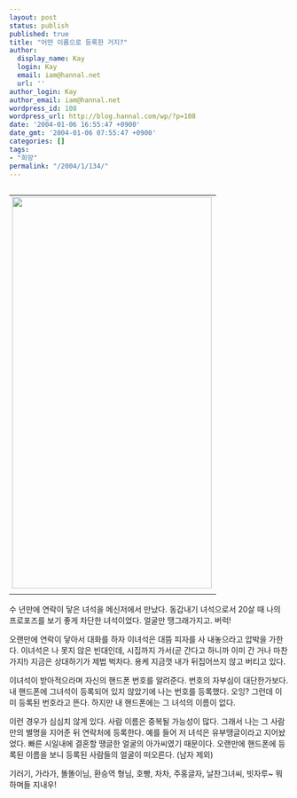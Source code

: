 ```yaml
---
layout: post
status: publish
published: true
title: "어떤 이름으로 등록한 거지?"
author:
  display_name: Kay
  login: Kay
  email: iam@hannal.net
  url: ''
author_login: Kay
author_email: iam@hannal.net
wordpress_id: 108
wordpress_url: http://blog.hannal.com/wp/?p=108
date: '2004-01-06 16:55:47 +0900'
date_gmt: '2004-01-06 07:55:47 +0900'
categories: []
tags:
- "희망"
permalink: "/2004/1/134/"
---
```

<table align="right">
<tr>
<td style="padding-left:5"><center><img src="http://blog.hannal.com/tt-attach/0331/040331210247053270/623781.gif" width="360" height="706"></center></td>
</tr>
<tr>
<td class="centerphoto"> </td>
</tr>
</table>
<p>수 년만에 연락이 닿은 녀석을 메신저에서 만났다. 동갑내기 녀석으로서 20살 때 나의 프로포즈를 보기 좋게 차단한 녀석이었다. 얼굴만 땡그래가지고. 버럭!</p>
<p>오랜만에 연락이 닿아서 대화를 하자 이녀석은 대뜸 피자를 사 내놓으라고 압박을 가한다. 이녀석은 나 못지 않은 빈대인데, 시집까지 가서(곧 간다고 하니까 이미 간 거나 마찬가지!) 지금은 상대하기가 제법 벅차다. 용케 지금껏 내가 뒤집어쓰지 않고 버티고 있다.</p>
<p>이녀석이 받아적으라며 자신의 핸드폰 번호를 알려준다. 번호의 자부심이 대단한가보다. 내 핸드폰에 그녀석이 등록되어 있지 않았기에 나는 번호를 등록했다. 오잉? 그런데 이미 등록된 번호라고 뜬다. 하지만 내 핸드폰에는 그 녀석의 이름이 없다.</p>
<p>이런 경우가 심심치 않게 있다. 사람 이름은 중복될 가능성이 많다. 그래서 나는 그 사람만의 별명을 지어준 뒤 연락처에 등록한다. 예를 들어 저 녀석은 유부땡글이라고 지어놨었다. 빠른 시일내에 결혼할 땡글한 얼굴의 아가씨였기 때문이다. 오랜만에 핸드폰에 등록된 이름을 보니 등록된 사람들의 얼굴이 떠오른다. (남자 제외)</p>
<p>기러기, 가라가, 똘똘이님, 환승역 형님, 호빵, 차차, 주홍글자, 날찬그녀씨, 빗자루~ 뭐하며들 지내우!</p>
